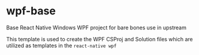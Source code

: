 # wpf-base
Base React Native Windows WPF project for bare bones use in upstream


This template is used to create the WPF CSProj and Solution files which are utilized as templates in the `react-native wpf`
